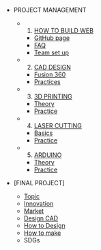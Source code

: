 <!-- 侧边栏 docs/_sidebar.md -->
- PROJECT MANAGEMENT
  - 1. [HOW TO BUILD WEB]()
    - [GitHub page](PM/Howtobuild.md)
    - [FAQ](PM/Howtobuild/faq.md)
    - [Team set up](PM/Howtobuild/teamsetup.md)
  - 2. [CAD DESIGN]()
    - [Fusion 360](PM/CAD/installcad.md)
    - [Practices](PM/CAD/practicecad.md)
  - 3. [3D PRINTING]()
    - [Theory](PM/3dprinting/theory.md)
    - [Practice](PM/3dprinting/practice.md)
  - 4. [LASER CUTTING]()
    - [Basics](https://www.nexmaker.com/doc/6laser_cutter/basic.html)
    - [Practice](https://www.nexmaker.com/doc/6laser_cutter/Design_guide.html)
  - 5. [ARDUINO]()
    - [Theory](https://www.nexmaker.com/doc/5arduino/arduino_basic.html)
    - [Practice](PM/Arduino/practice.md)


- [FINAL PROJECT]
  - [Topic](FINALPROJECT/topic.md)
  - [Innovation]()
  - [Market]()
  - [Design CAD]()
   - [How to Design]()
   - [How to make]()
  - SDGs